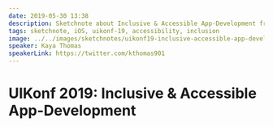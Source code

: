```yaml
---
date: 2019-05-30 13:38
description: Sketchnote about Inclusive & Accessible App-Development from UIKonf 2019
tags: sketchnote, iOS, uikonf-19, accessibility, inclusion
image: ../../images/sketchnotes/uikonf19-inclusive-accessible-app-development-small.jpg
speaker: Kaya Thomas
speakerLink: https://twitter.com/kthomas901
---
```


# UIKonf 2019: Inclusive & Accessible App-Development
